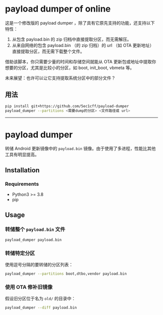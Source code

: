 # payload dumper of online

这是一个修改版的 payload dumper ，除了具有它原先支持的功能，还支持以下特性：

1. 从包含 payload.bin 的 zip 归档中直接提取分区，而无需解压。  
2. 从来自网络的包含 payload.bin （的 zip 归档）的 url （如 OTA 更新地址）直接提取分区，而无需下载整个文件。

借助该脚本，你只需要少量的时间和存储空间就能从 OTA 更新包或地址中提取你想要的分区，尤其是比较小的分区，如 boot, init_boot, vbmeta 等。

未来展望：也许可以让它支持提取系统分区中的部分文件？

## 用法

```bash
pip install git+https://github.com/5ec1cff/payload-dumper
payload_dumper --partitions <需要dump的分区> <文件路径或 url>
```
---

# payload dumper

转储 Android 更新镜像中的 `payload.bin` 镜像。由于使用了多进程，性能比其他工具有明显提高。

## Installation

### Requirements

- Python3 >= 3.8
- pip

## Usage

### 转储整个 `payload.bin` 文件

```bash
payload_dumper payload.bin
```

### 转储特定分区

使用逗号分隔的要转储的分区列表：
```bash
payload_dumper --partitions boot,dtbo,vendor payload.bin
```


### 使用 OTA 修补旧镜像

假设旧分区位于名为 `old/` 的目录中：
```bash
payload_dumper --diff payload.bin
```
